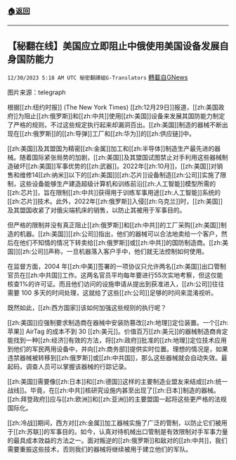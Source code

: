 ###  [:house:返回](README.md)
---


## 【秘翻在线】美国应立即阻止中俄使用美国设备发展自身国防能力
`12/30/2023 5:18 AM UTC 秘密翻譯組G-Translators` [轉載自GNews](https://gnews.org/articles/2166456)

图片来源：telegraph

根据[[zh:纽约时报]] (The New York Times) [[zh:12月29日]]报道，[[zh:美国政府]]为阻止[[zh:俄罗斯]]和[[zh:中共]]使用[[zh:美国]]设备来发展其国防能力制定了严格的规则，不过这些规定执行起来却漏洞百出。[[zh:美国]]制造的器械不断出现在[[zh:俄罗斯]]的[[zh:导弹]]工厂和[[zh:华为]]的[[zh:供应链]]中。

[[zh:美国]]及其盟国为精密[[zh:金属]]加工和[[zh:半导体]]制造生产最先进的器械。随着国际紧张局势的加剧，[[zh:美国]]及其盟国试图禁止对手利用这些器械制造破坏[[zh:美国]]军事优势的[[zh:武器]]。2022年[[zh:10月]]，[[zh:美国]]对销售和维修14[[zh:纳米]]以下的[[zh:美国]][[zh:芯片]]设备制造[[zh:公司]]实施了限制，这些设备能够生产建造超级计算机和训练前沿[[zh:人工智能]]模型所需的[[zh:芯片]]，旨在限制[[zh:中共]]获得用于训练军事用途[[zh:人工智能]]系统的[[zh:芯片]]技术。此外，2022年[[zh:俄罗斯]]入侵[[zh:乌克兰]]时，[[zh:美国]]及其盟国收紧了对俄尖端机床的销售，以防止其被用于军事目的。

但严格的限制并没有真正阻止[[zh:俄罗斯]]和[[zh:中共]]的工厂采购[[zh:美国]]制造的机器。[[zh:美国]][[zh:公司]]指出，他们的器械可以合法地卖给一个客户，然后在他们不知情的情况下转卖给[[zh:俄罗斯]]或[[zh:中共]]的国防制造商。[[zh:美国]][[zh:公司]]声称，一旦机器落入客户手中，他们就无法控制如何使用。

在监督方面，2004 年[[zh:中美]]签署的一项协议只允许两名[[zh:美国]]出口管制官员在[[zh:中共国]]工作。这两名官员平均每年要进行55次实地考察，但这仅能核查1%的许可证。而且他们访问的设施申请从提出到获准进入，[[zh:公司]]往往需要 100 多天的时间处理，这就给了这些[[zh:公司]]足够的时间来混淆视听。

既然如此，[[zh:西方国家]]该如何加强这些规则的执行呢？

[[zh:美国]]应强制要求制造商在器械中安装防篡改[[zh:地理]]定位装置。一个[[zh:苹果]] AirTag 的成本不到 30 [[zh:美元]]。价值百万[[zh:美元]]的器械制造商肯定能找到一种[[zh:经济]]有效的方法，将[[zh:政府]]批准的[[zh:地理]]定位技术应用到他们的军民两用设备中，并向[[zh:商务部]]提供实时位置。理想的情况是，如果违禁器械被转移到[[zh:俄罗斯]]或[[zh:中共国]]，那么这些器械就会自动失效。最起码，调查人员可以掌握该器械的行踪记录。

[[zh:美国]]需要像[[zh:日本]]和[[zh:德国]]这样的主要制造业盟友来结成[[zh:统一战线]]。毕竟，在[[zh:中共]]核研究设施内甚至出现了[[zh:日本]]制造的器械。[[zh:拜登政府]]应与[[zh:欧洲]]和[[zh:亚洲]]的主要盟国一起将这些更严格的法规国际化。

[[zh:冷战]]期间，西方对[[zh:金属]]加工器械实施了广泛的管制，以防止它们被用于[[zh:苏联]]的军事目的。如今，认真对待机械出口管制是有效限制对手军事力量的最具成本效益的方法之一。面对叛逆的[[zh:俄罗斯]]和敌对的[[zh:中共]]，我们需要重振这些技术，否则我们的器械将继续被用于建立他们的军队。
